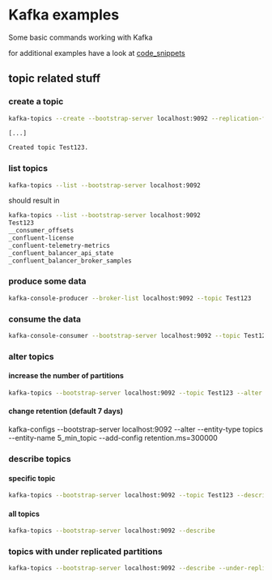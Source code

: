 # Kafka examples

Some basic commands working with Kafka

for additional examples have a look at [ code_snippets](./code_snippets)

## topic related stuff

### create a topic
```bash
kafka-topics --create --bootstrap-server localhost:9092 --replication-factor 1 --partitions 1 --topic Test123

[...]

Created topic Test123.
```

### list topics
```bash
kafka-topics --list --bootstrap-server localhost:9092
```

should result in 
```bash
kafka-topics --list --bootstrap-server localhost:9092
Test123
__consumer_offsets
_confluent-license
_confluent-telemetry-metrics
_confluent_balancer_api_state
_confluent_balancer_broker_samples
```

### produce some data 
```bash
kafka-console-producer --broker-list localhost:9092 --topic Test123
```

### consume the data
```bash
kafka-console-consumer --bootstrap-server localhost:9092 --topic Test123 --from-beginning
```

### alter topics
#### increase the number of partitions
```bash
kafka-topics --bootstrap-server localhost:9092 --topic Test123 --alter --partitions 5
```
#### change retention (default 7 days)
kafka-configs --bootstrap-server localhost:9092 --alter --entity-type topics --entity-name 5_min_topic --add-config retention.ms=300000

### describe topics

#### specific topic
```bash
kafka-topics --bootstrap-server localhost:9092 --topic Test123 --describe
```

#### all topics
```bash
kafka-topics --bootstrap-server localhost:9092 --describe
```

### topics with under replicated partitions
```bash
kafka-topics --bootstrap-server localhost:9092 --describe --under-replicated-partition
```

